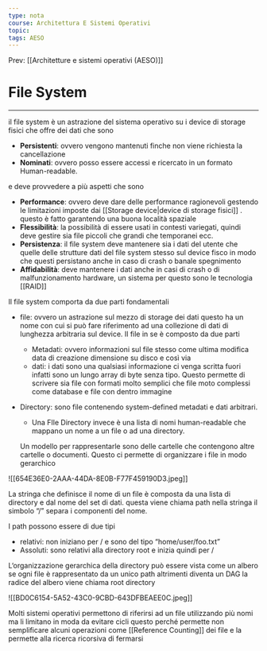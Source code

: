 ```yaml
---
type: nota
course: Architettura E Sistemi Operativi
topic: 
tags: AESO
---
```


Prev: [[Architetture e sistemi operativi (AESO)]]

# File System
---


il file system è un astrazione del sistema operativo su i device di storage fisici che offre dei dati che sono

- **Persistenti**: ovvero vengono mantenuti finche non viene richiesta la cancellazione
- **Nominati**: ovvero posso essere accessi  e ricercato in un formato Human-readable.

e deve provvedere a più aspetti che sono

- **Performance**: ovvero deve dare delle performance ragionevoli gestendo le limitazioni imposte dai [[Storage device|device di storage fisici]] . questo è fatto garantendo una buona località spaziale
- **Flessibilità**: la possibilità di essere usati in contesti variegati, quindi deve gestire sia file piccoli che grandi che temporanei ecc.
- **Persistenza**: il file system deve mantenere sia i dati del utente che quelle delle strutture dati del file system stesso sul device fisco in modo che questi persistano anche in caso di crash o banale spegnimento
- **Affidabilità**: deve mantenere i dati anche in casi di crash o di malfunzionamento hardware, un sistema per questo sono le tecnologia [[RAID]]

Il file system comporta da due parti fondamentali

- file: ovvero un astrazione sul mezzo di storage dei dati questo ha un nome con cui si può fare riferimento ad una collezione di dati di lunghezza arbitraria sul device. Il file in se è composto da due parti
    - Metadati: ovvero informazioni sul file stesso come ultima modifica data di creazione dimensione su disco e così via
    - dati: i dati sono una qualsiasi informazione ci venga scritta fuori infatti sono un lungo array di byte senza tipo. Questo permette di scrivere sia file con formati molto semplici che file moto complessi come database e file con dentro immagine
- Directory: sono file contenendo system-defined metadati e dati arbitrari.
    - Una FIle Directory invece è una lista di nomi human-readable che mappano un nome a un file o ad una directory.

    Un modello per rappresentarle sono delle cartelle che contengono altre cartelle o documenti. Questo ci permette di organizzare i file in modo gerarchico


![[654E36E0-2AAA-44DA-8E0B-F77F459190D3.jpeg]]

La stringa che definisce il nome di un file è composta da una lista di directory e dal nome del set di dati. questa viene chiama path nella stringa il simbolo “/”  separa i componenti del nome.

I path possono essere di due tipi

- relativi: non iniziano per / e sono del tipo “home/user/foo.txt”
- Assoluti: sono relativi alla directory root e inizia quindi per /

L‘organizzazione gerarchica della directory può essere vista come un albero se ogni file è rappresentato da un unico path altrimenti diventa un DAG la radice del albero viene chiama root directory

![[BD0C6154-5A52-43C0-9CBD-643DFBEAEE0C.jpeg]]

Molti sistemi operativi permettono di riferirsi ad un file utilizzando più nomi ma li limitano in moda da evitare cicli questo perché permette non semplificare alcuni operazioni come [[Reference Counting]] dei file e la permette alla ricerca ricorsiva di fermarsi

